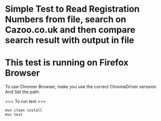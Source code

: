 #   Simple Test to Read Registration Numbers from file, search on Cazoo.co.uk and then compare search result with output in file

# This test is running on Firefox Browser
To use Chromer Browser, make you use the correct ChromeDriver verssion
And Set the path.

=== To run test  ===
```
mvn clean install
mvn test
```

